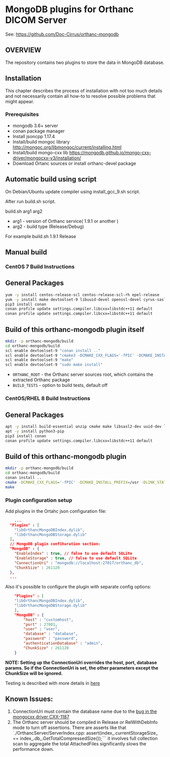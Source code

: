 # MongoDB plugins for Orthanc DICOM Server

See: https://github.com/Doc-Cirrus/orthanc-mongodb

## OVERVIEW
The repository contains two plugins to store the data in MongoDB database.

## Installation

This chapter describes the process of installation with not too much details and not necessarily contain all how-to to resolve possible problems that might appear.

### Prerequisites
- mongodb 3.6+ server 
- conan package manager
- Install jsoncpp 1.17.4
- Install/build mongoc library http://mongoc.org/libmongoc/current/installing.html
- Install/build mongo-cxx lib https://mongodb.github.io/mongo-cxx-driver/mongocxx-v3/installation/
- Download Ortanc sources or install orthanc-devel package

## Automatic build using script

On Debian/Ubuntu update compiler using install_gcc_9.sh script.

After run build.sh script.

build.sh arg1 arg2
  - arg1 - version of Orthanc service( 1.9.1 or another )
  - arg2 - build type (Release/Debug)

For example
build.sh 1.9.1 Release

## Manual build

### CentOS 7 Build Instructions

## General Packages
```bash
yum -y install centos-release-scl centos-release-scl-rh epel-release
yum -y install make devtoolset-9 libuuid-devel openssl-devel cyrus-sasl-devel cmake3 zlib-devel python3-pip
pip3 install conan
conan profile update settings.compiler.libcxx=libstdc++11 default
conan profile update settings.compiler.libcxx=libstdc++11 default
```

## Build of this orthanc-mongodb plugin itself
```bash
mkdir -p orthanc-mongodb/build
cd orthanc-mongodb/build
scl enable devtoolset-9 "conan install .."
scl enable devtoolset-9 "cmake3 -DCMAKE_CXX_FLAGS='-fPIC' -DCMAKE_INSTALL_PREFIX=/usr -DCMAKE_BUILD_TYPE=Release -DCMAKE_PREFIX_PATH=/usr/local -DORTHANC_ROOT=/usr/include .."
scl enable devtoolset-9 "make"
scl enable devtoolset-9 "sudo make install"
```

* ```ORTHANC_ROOT``` - the Orthanc server sources root, which contains the extracted Orthanc package
* ```BUILD_TESTS``` - option to build tests, default off

### CentOS/RHEL 8 Build Instructions

## General Packages
```bash
apt -y install build-essential unzip cmake make libsasl2-dev uuid-dev libssl-dev zlib1g-dev git curl python3
apt -y install python3-pip
pip3 install conan
conan profile update settings.compiler.libcxx=libstdc++11 default
```

## Build of this orthanc-mongodb plugin
```bash
mkdir -p orthanc-mongodb/build
cd orthanc-mongodb/build
conan install ..
cmake -DCMAKE_CXX_FLAGS='-fPIC' -DCMAKE_INSTALL_PREFIX=/usr -DLINK_STATIC_LIBS=TRUE -DCMAKE_BUILD_TYPE=Release -DCMAKE_PREFIX_PATH=/usr/local ..
make
```

### Plugin configuration setup

Add plugins in the Ortahc json configuration file:

```json
    ...
  "Plugins" : [
    "libOrthancMongoDBIndex.dylib",
    "libOrthancMongoDBStorage.dylib"
  ],
  // MongoDB plugin confihuration section:
  "MongoDB" : {
    "EnableIndex" : true, // false to use default SQLite 
    "EnableStorage" : true, // false to use default SQLite 
    "ConnectionUri" : "mongodb://localhost:27017/orthanc_db",
    "ChunkSize" : 261120
  },
  ...
```

Also it's possible to configure the plugin with separate config options:

```json
    "Plugins" : [
    "libOrthancMongoDBIndex.dylib",
    "libOrthancMongoDBStorage.dylib"
    ],
    "MongoDB" : {
        "host" : "customhost",
        "port" : 27001,
        "user" : "user",
        "database" : "database",
        "password" : "password",
        "authenticationDatabase" : "admin",
        "ChunkSize" : 261120
    }
```

**NOTE: Setting up the ConnectionUri overrides the host, port, database params. So if the ConnectionUri is set, the other parameters except the ChunkSize will be ignored.**

Testing is described with more details in [here](doc/testing.md)

## Known Issues:

1. ConnectionUri must contain the database name due to the [bug in the mongocxx driver CXX-1187](https://jira.mongodb.org/browse/CXX-1187)
2. The Orthanc server should be compiled in Release or RelWithDebInfo mode to turn off assertions. There are asserts like that 
   `./OrthancServer/ServerIndex.cpp:      assert(index_.currentStorageSize_ == index_.db_.GetTotalCompressedSize());``` it involves full collection scan 
   to aggregate the total AttachedFiles significantly slows the performance down. 



